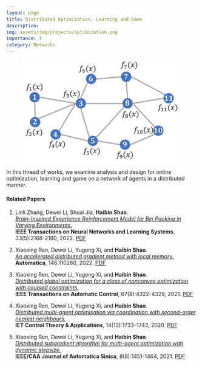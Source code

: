 ```yaml
---
layout: page
title: Distributed Optimization, Learning and Game
description:  
img: assets/img/projects/optimization.png
importance: 3
category: Networks
---
```


<div align="center"><img src="/assets/img/images/research/optimization/optimization.png" style="zoom:70%;" /></div>

In this thread of works, we examine analysis and design for online optimization, learning and game on a network of agents in a distributed manner.

#### Related Papers
 
1. Linli Zhang, Dewei Li, Shuai Jia, **Haibin Shao**.    
   [*Brain-Inspired Experience Reinforcement Model for Bin Packing in Varying Environments*.](https://ieeexplore.ieee.org/document/9698837)    
   **IEEE Transactions on Neural Networks and Learning Systems**, 33(5):2168-2180, 2022. [PDF](https://ieeexplore.ieee.org/document/9698837)
   
2. Xiaoxing Ren, Dewei Li, Yugeng Xi, and **Haibin Shao**.    
   [*An accelerated distributed gradient method with local memory*.](https://doi.org/10.1016/j.automatica.2022.110260)    
   **Automatica**, 146:110260, 2022. [PDF](https://doi.org/10.1016/j.automatica.2022.110260)

3. Xiaoxing Ren, Dewei Li, Yugeng Xi, and **Haibin Shao**.    
   [*Distributed global optimization for a class of nonconvex optimization with coupled constraints*.](https://ieeexplore.ieee.org/document/9547726)    
   **IEEE Transactions on Automatic Control**, 67(8):4322-4329, 2021. [PDF](https://ieeexplore.ieee.org/document/9547726)

4. Xiaoxing Ren, Dewei Li, Yugeng Xi, and **Haibin Shao**.    
   [*Distributed multi-agent optimisation via coordination with second-order nearest neighbours.*](https://digital-library.theiet.org/content/journals/10.1049/iet-cta.2019.0708)  
   **IET Control Theory & Applications**, 14(13):1733–1743, 2020. [PDF](https://digital-library.theiet.org/content/journals/10.1049/iet-cta.2019.0708)

5. Xiaoxing Ren, Dewei Li, Yugeng Xi, and **Haibin Shao**.    
   [*Distributed subgradient algorithm for multi-agent optimization with dynamic stepsize.*](https://ieeexplore.ieee.org/abstract/document/9358456)  
   **IEEE/CAA Journal of Automatica Sinica**, 8(8):1451-1464, 2021. [PDF](https://ieeexplore.ieee.org/abstract/document/9358456)
